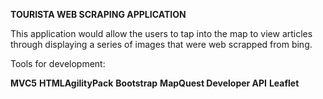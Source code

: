 **TOURISTA WEB SCRAPING APPLICATION**

This application would allow the users to tap into the map to view articles through displaying a series of images that were web scrapped from bing.

Tools for development:

**MVC5**
**HTMLAgilityPack**
**Bootstrap**
**MapQuest Developer API**
**Leaflet**
